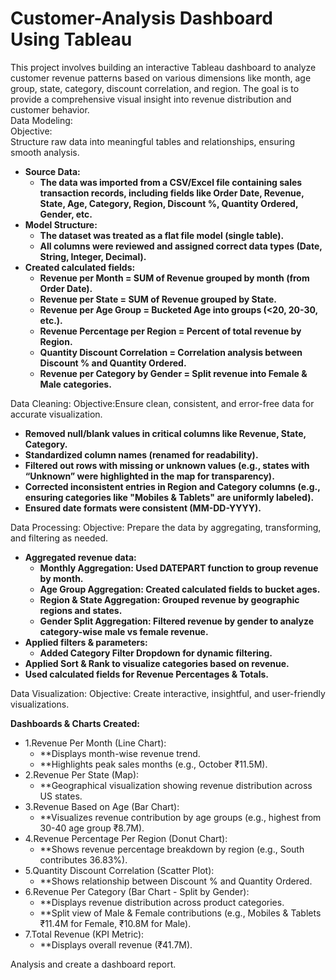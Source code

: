 # Customer-Analysis Dashboard Using Tableau

This project involves building an interactive Tableau dashboard to analyze customer revenue patterns based on various dimensions like month, age group, state, category, discount correlation, and region. The goal is to provide a comprehensive visual insight into revenue distribution and customer behavior.
<br>
Data Modeling:
<br>
Objective:
<br>
Structure raw data into meaningful tables and relationships, ensuring smooth analysis.
- **Source Data:**
   - **The data was imported from a CSV/Excel file containing sales transaction records, including fields like Order Date, Revenue, State, Age, Category, Region, Discount %, Quantity Ordered, Gender, etc.**
- **Model Structure:**
   - **The dataset was treated as a flat file model (single table).**
   - **All columns were reviewed and assigned correct data types (Date, String, Integer, Decimal).**
- **Created calculated fields:**
   - **Revenue per Month = SUM of Revenue grouped by month (from Order Date).**
   - **Revenue per State = SUM of Revenue grouped by State.**
   - **Revenue per Age Group = Bucketed Age into groups (<20, 20-30, etc.).**
   - **Revenue Percentage per Region = Percent of total revenue by Region.**
   - **Quantity Discount Correlation = Correlation analysis between Discount % and Quantity Ordered.**
   - **Revenue per Category by Gender = Split revenue into Female & Male categories.**

Data Cleaning:
Objective:Ensure clean, consistent, and error-free data for accurate visualization.
- **Removed null/blank values in critical columns like Revenue, State, Category.**
- **Standardized column names (renamed for readability).**
- **Filtered out rows with missing or unknown values (e.g., states with “Unknown” were highlighted in the map for transparency).**
- **Corrected inconsistent entries in Region and Category columns (e.g., ensuring categories like "Mobiles & Tablets" are uniformly labeled).**
- **Ensured date formats were consistent (MM-DD-YYYY).**

Data Processing:
Objective:
Prepare the data by aggregating, transforming, and filtering as needed.
- **Aggregated revenue data:**
   - **Monthly Aggregation: Used DATEPART function to group revenue by month.**
   - **Age Group Aggregation: Created calculated fields to bucket ages.**
   - **Region & State Aggregation: Grouped revenue by geographic regions and states.**
   - **Gender Split Aggregation: Filtered revenue by gender to analyze category-wise male vs female revenue.**
- **Applied filters & parameters:**
   - **Added Category Filter Dropdown for dynamic filtering.**
- **Applied Sort & Rank to visualize categories based on revenue.**
- **Used calculated fields for Revenue Percentages & Totals.**

 Data Visualization:
Objective:
Create interactive, insightful, and user-friendly visualizations.

**Dashboards & Charts Created:**

- 1.Revenue Per Month (Line Chart):
    - **Displays month-wise revenue trend.
    - **Highlights peak sales months (e.g., October ₹11.5M).
- 2.Revenue Per State (Map):
    - **Geographical visualization showing revenue distribution across US states.
- 3.Revenue Based on Age (Bar Chart):
    - **Visualizes revenue contribution by age groups (e.g., highest from 30-40 age group ₹8.7M).
- 4.Revenue Percentage Per Region (Donut Chart):
    - **Shows revenue percentage breakdown by region (e.g., South contributes 36.83%).
- 5.Quantity Discount Correlation (Scatter Plot):
    - **Shows relationship between Discount % and Quantity Ordered.
- 6.Revenue Per Category (Bar Chart - Split by Gender):
    - **Displays revenue distribution across product categories.
    - **Split view of Male & Female contributions (e.g., Mobiles & Tablets ₹11.4M for Female, ₹10.8M for Male).
- 7.Total Revenue (KPI Metric):
    - **Displays overall revenue (₹41.7M).
 

Analysis and create a dashboard report.
